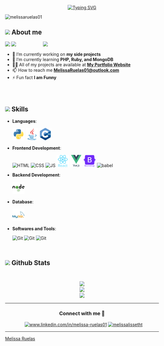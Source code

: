<p align="center">
<a href="https://git.io/typing-svg"><img src="https://readme-typing-svg.demolab.com?font=Georgia&weight=900&pause=1000&size=35&color=A271CFFF&width=370&height=100&lines=Hi+%2C+I'm+Melissa+%F0%9F%91%8B" alt="Typing SVG" /></a>
</p>
<p align="left"> <img src="https://komarev.com/ghpvc/?username=melissaruelas01&label=Profile%20views&color=4b0082&style=flat" alt="melissaruelas01" /> </p>
	
## <picture><img src = "https://github.com/MelissaRuelas01/MelissaRuelas01/assets/139489011/e29f3042-da2c-461e-aed3-6d5fe81994da" width =55px background="transparent"></picture> **About me**




<picture> <img align="right" src="https://user-images.githubusercontent.com/74038190/271839927-f5d2d866-d25c-4873-8d82-425d2c62fc2e.gif" width="380px" ></picture>
 <p align="left">
  <img src="https://img.shields.io/badge/Focus-Frontend%20Web%20Development-indigo" />
  <img src="https://img.shields.io/badge/Languages-English%20&%20Spanish-indigo" />
</p>

- 🔭 I’m currently working on **my side projects**
- 🌱 I’m currently learning **PHP, Ruby, and MongoDB**
- 👨‍💻 All of my projects are available at **[My Portfolio Website](https://melissa-portfolio-website.netlify.app/)**
- 📫 How to reach me **MelissaRuelas01@outlook.com**
- ⚡ Fun fact **I am Funny**
  

<br>
<br>

## <img src="https://media2.giphy.com/media/QssGEmpkyEOhBCb7e1/giphy.gif?cid=ecf05e47a0n3gi1bfqntqmob8g9aid1oyj2wr3ds3mg700bl&rid=giphy.gif" width ="25"><b> Skills</b>

<p align="center">

- **Languages**:
    
     <img src="https://raw.githubusercontent.com/devicons/devicon/master/icons/python/python-original.svg" alt="python" width="40" height="40"/>
     <img src="https://raw.githubusercontent.com/devicons/devicon/master/icons/java/java-original.svg" alt="java" width="40" height="40"/>
     <img src="https://raw.githubusercontent.com/devicons/devicon/master/icons/cplusplus/cplusplus-original.svg" alt="cplusplus" width="40" height="40"/>


- **Frontend Development**:

   <img src="https://user-images.githubusercontent.com/64439609/212556407-f122dc0e-901c-4df7-960f-29a3b52c5349.png" width="40" height="40" alt="HTML" />
   <img src="https://user-images.githubusercontent.com/64439609/212556203-47a51702-fec1-4275-bafb-6afdea15b092.png" width="40" height="40" alt="CSS" />
   <img src="https://user-images.githubusercontent.com/64439609/212556085-e6f8391a-6f25-43d5-8bfe-818167047cfb.png" width="40" height="40" alt="JS"/>
   <img src="https://raw.githubusercontent.com/devicons/devicon/master/icons/react/react-original-wordmark.svg" alt="react" width="40" height="40"/>
   <img src="https://raw.githubusercontent.com/devicons/devicon/master/icons/vuejs/vuejs-original-wordmark.svg" alt="vuejs" width="40" height="40"/>
   <img src="https://raw.githubusercontent.com/devicons/devicon/master/icons/bootstrap/bootstrap-plain-wordmark.svg" alt="bootstrap" width="40" height="40"/>
   <img src="https://www.vectorlogo.zone/logos/babeljs/babeljs-icon.svg" alt="babel" width="40" height="40"/>


- **Backend Development**:

    <img src="https://raw.githubusercontent.com/devicons/devicon/master/icons/nodejs/nodejs-original-wordmark.svg" alt="nodejs" width="40" height="40"/>

- **Database**:

    <img src="https://raw.githubusercontent.com/devicons/devicon/master/icons/mysql/mysql-original-wordmark.svg" alt="mysql" width="40" height="40"/>

- **Softwares and Tools**:

    <img src="https://user-images.githubusercontent.com/64439609/212556685-de9a7c04-31b0-43b6-af39-7c82ac13b321.png" width="40" height="40" alt="Git"/>
    <img src="https://user-images.githubusercontent.com/64439609/212556741-81407849-82c8-4926-854f-820e8a644375.png" width="40" height="40" alt="Git"/>
    <img src="https://user-images.githubusercontent.com/64439609/212556802-77a65ec1-aa71-4272-b603-1a57d1914678.png" width="40" height="40" alt="Git"/>



<br>
</p>


## <img src="https://media.giphy.com/media/iY8CRBdQXODJSCERIr/giphy.gif" width="35"><b> Github Stats </b>
<br>


<div align="center">

![](https://github-readme-stats.vercel.app/api?username=melissaruelas01&theme=material-palenight&show_icons=true&hide_border=false&include_all_commits=true&count_private=true&alt=melissaruelas01)<br/>
![](https://github-readme-streak-stats.herokuapp.com/?user=melissaruelas01&theme=material-palenight&hide_border=false)<br/>
![](https://github-readme-stats.vercel.app/api/top-langs/?username=melissaruelas01&theme=material-palenight&hide_border=false&include_all_commits=true&count_private=true&layout=compact)
	
</a>
</div>



-----

<h3 align="center" >Connect with me 🤝 </h3>

<p align="center">

 <div align="center"  class="icons-social" style="margin-left: 10px;">

   <a href="www.linkedin.com/in/melissa-ruelas01" target="blank"><img align="center" src="https://raw.githubusercontent.com/rahuldkjain/github-profile-readme-generator/master/src/images/icons/Social/linked-in-alt.svg" alt="www.linkedin.com/in/melissa-ruelas01" height="30" width="40" /></a>
<a href="https://instagram.com/melissalissetht" target="blank"><img align="center" src="https://raw.githubusercontent.com/rahuldkjain/github-profile-readme-generator/master/src/images/icons/Social/instagram.svg" alt="melissalissetht" height="30" width="40" />
      
</p>
	

</div>


------
[Melissa Ruelas](https://github.com/MelissaRuelas01)
